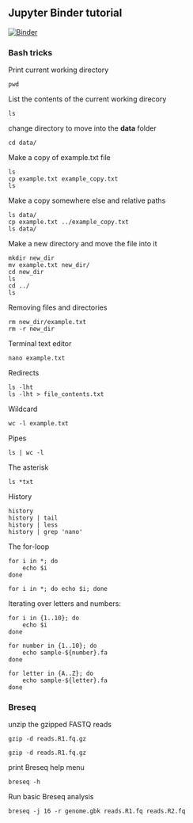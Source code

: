 ## Jupyter Binder tutorial

[![Binder](https://mybinder.org/badge_logo.svg)](https://mybinder.org/v2/gh/Arkadiy-Garber/binder-variant-calling/HEAD)

### Bash tricks

Print current working directory

    pwd

List the contents of the current working direcory
    
    ls

change directory to move into the **data** folder
    
    cd data/

Make a copy of example.txt file

    ls
    cp example.txt example_copy.txt
    ls

Make a copy somewhere else and relative paths

    ls data/
    cp example.txt ../example_copy.txt
    ls data/

Make a new directory and move the file into it

    mkdir new_dir
    mv example.txt new_dir/
    cd new_dir
    ls
    cd ../
    ls

Removing files and directories

    rm new_dir/example.txt
    rm -r new_dir

Terminal text editor

    nano example.txt

Redirects

    ls -lht
    ls -lht > file_contents.txt

Wildcard

    wc -l example.txt

Pipes

    ls | wc -l

The asterisk

    ls *txt

History

    history
    history | tail
    history | less
    history | grep 'nano'

The for-loop

    for i in *; do
        echo $i
    done

    for i in *; do echo $i; done

Iterating over letters and numbers:

    for i in {1..10}; do
        echo $i
    done

    for number in {1..10}; do
        echo sample-${number}.fa
    done

    for letter in {A..Z}; do
        echo sample-${letter}.fa
    done
    

### Breseq

unzip the gzipped FASTQ reads

    gzip -d reads.R1.fq.gz

    gzip -d reads.R1.fq.gz

print Breseq help menu

    breseq -h

Run basic Breseq analysis

    breseq -j 16 -r genome.gbk reads.R1.fq reads.R2.fq
